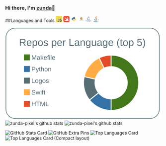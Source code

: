 ### Hi there, I'm [zunda](https://twitter.com/zunda_pixel)👋

##Languages and Tools
<code><img height="20" src="https://raw.githubusercontent.com/github/explore/80688e429a7d4ef2fca1e82350fe8e3517d3494d/topics/javascript/javascript.png"></code>
<code><img height="20" src="https://raw.githubusercontent.com/github/explore/80688e429a7d4ef2fca1e82350fe8e3517d3494d/topics/swift/swift.png"></code>
<code><img height="20" src="https://raw.githubusercontent.com/github/explore/80688e429a7d4ef2fca1e82350fe8e3517d3494d/topics/python/python.png"></code>
<code><img height="20" src="https://raw.githubusercontent.com/github/explore/80688e429a7d4ef2fca1e82350fe8e3517d3494d/topics/objective-c/objective-c.png"></code>
<code><img height="20" src="https://raw.githubusercontent.com/github/explore/80688e429a7d4ef2fca1e82350fe8e3517d3494d/topics/c/c.png"></code>
<code><img height="20" src="https://raw.githubusercontent.com/github/explore/80688e429a7d4ef2fca1e82350fe8e3517d3494d/topics/java/java.png"></code>


[![](https://raw.githubusercontent.com/zunda-pixel/zunda-pixel/master/profile-summary-card-output/default/1-repos-per-language.svg)](https://github.com/vn7n24fzkq/github-profile-summary-cards)
![zunda-pixel's github stats](https://github-readme-stats.vercel.app/api?username=zunda-pixel)
![zunda-pixel's github stats](https://github-readme-stats.vercel.app/api?username=zunda-pixel&count_private=true&theme=dracula)


![GitHub Stats Card](https://github-readme-stats.vercel.app/api?username=zunda-pixel)
![GitHub Extra Pins](https://github-readme-stats.vercel.app/api/pin/?username=zunda-pixel&repo=ChangeKeySound)
![Top Languages Card](https://github-readme-stats.vercel.app/api/top-langs/?username=zunda-pixel)
![Top Languages Card (Compact layout)](https://github-readme-stats.vercel.app/api/top-langs/?username=zunda-pixel&layout=compact)
